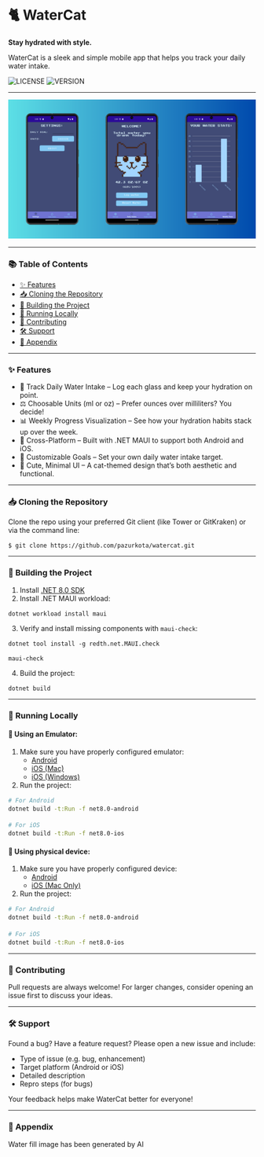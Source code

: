 # 🐈 WaterCat

**Stay hydrated with style.**

WaterCat is a sleek and simple mobile app that helps you track your daily water intake.

![LICENSE](https://img.shields.io/github/license/pazurkota/watercat?style=for-the-badge)
![VERSION](https://img.shields.io/github/v/release/pazurkota/watercat?include_prereleases&style=for-the-badge)

---

![](watercat_readme_image.png)

---

### 📚 Table of Contents
- [✨ Features](#-features)
- [📥 Cloning the Repository](#-cloning-the-repository)
- [🔧 Building the Project](#-building-the-project)
- [🚀 Running Locally](#-running-locally)
- [🤝 Contributing](#-contributing)
- [🛠️ Support](#-support)
- [📎 Appendix](#-appendix)

---

### ✨ Features
- 🚰 Track Daily Water Intake – Log each glass and keep your hydration on point.
- ⚖️ Choosable Units (ml or oz) – Prefer ounces over milliliters? You decide!
- 📊 Weekly Progress Visualization – See how your hydration habits stack up over the week.
- 📱 Cross-Platform – Built with .NET MAUI to support both Android and iOS.
- 🎯 Customizable Goals – Set your own daily water intake target.
- 🐾 Cute, Minimal UI – A cat-themed design that’s both aesthetic and functional.

---

### 📥 Cloning the Repository

Clone the repo using your preferred Git client (like Tower or GitKraken) or via the command line:
```commandline
$ git clone https://github.com/pazurkota/watercat.git
```

---

### 🔧 Building the Project

1. Install [.NET 8.0 SDK](https://dotnet.microsoft.com/en-us/download)
2. Install .NET MAUI workload:
```commandline
dotnet workload install maui
```
3. Verify and install missing components with `maui-check`:
```commandline
dotnet tool install -g redth.net.MAUI.check
```
```commandline
maui-check
```
4. Build the project:
```commandline
dotnet build
```
---

### 🚀 Running Locally

#### 🧪 Using an Emulator:

1. Make sure you have properly configured emulator:
    - [Android](https://learn.microsoft.com/en-us/dotnet/maui/android/emulator/debug-on-emulator?view=net-maui-8.0)
    - [iOS (Mac)](https://learn.microsoft.com/en-us/dotnet/maui/ios/cli?view=net-maui-8.0)
    - [iOS (Windows)](https://learn.microsoft.com/en-us/dotnet/maui/ios/remote-simulator?view=net-maui-8.0)
2. Run the project:
```bash
# For Android
dotnet build -t:Run -f net8.0-android

# For iOS
dotnet build -t:Run -f net8.0-ios 
```

#### 📱 Using physical device:

1. Make sure you have properly configured device:
    - [Android](https://learn.microsoft.com/en-us/dotnet/maui/android/device/setup?view=net-maui-8.0)
    - [iOS (Mac Only)](https://learn.microsoft.com/en-us/dotnet/maui/ios/pair-to-mac?view=net-maui-8.0)
2. Run the project:
```bash
# For Android
dotnet build -t:Run -f net8.0-android

# For iOS
dotnet build -t:Run -f net8.0-ios 
```

---

### 🤝 Contributing

Pull requests are always welcome!
For larger changes, consider opening an issue first to discuss your ideas.

---

### 🛠️ Support

Found a bug? Have a feature request? Please open a new issue and include:

- Type of issue (e.g. bug, enhancement)
- Target platform (Android or iOS)
- Detailed description
- Repro steps (for bugs)

Your feedback helps make WaterCat better for everyone!

---

### 📎 Appendix

Water fill image has been generated by AI